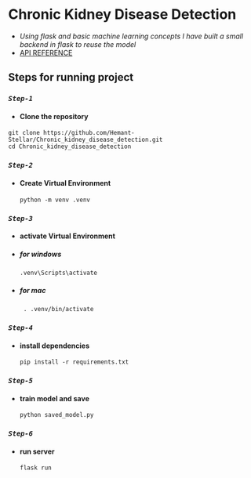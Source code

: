# Chronic Kidney Disease Detection
 -  *Using flask and basic machine learning concepts I have built a small backend in flask to reuse the model*
 -  [API REFERENCE](/POST.md)

## Steps for running project
 ###  *`Step-1`*
 - #### Clone the repository
  ```
  git clone https://github.com/Hemant-Stellar/Chronic_kidney_disease_detection.git
  cd Chronic_kidney_disease_detection
  ```
### *`Step-2`*
- #### Create Virtual Environment
  ```
  python -m venv .venv
  ```
### *`Step-3`*
- #### activate Virtual Environment
- ##### for windows
  ```
  .venv\Scripts\activate
  ```
- ##### for mac
   ```
    . .venv/bin/activate
   ```
 ### *`Step-4`*
 - #### install dependencies
   ```
   pip install -r requirements.txt
   ```
### *`Step-5`*
- #### train model and save
  ```
  python saved_model.py
  ```
### *`Step-6`*
- #### run server
  ```
  flask run
  ```
  

